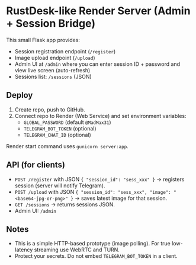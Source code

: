 # RustDesk-like Render Server (Admin + Session Bridge)

This small Flask app provides:
- Session registration endpoint (`/register`)
- Image upload endpoint (`/upload`)
- Admin UI at `/admin` where you can enter session ID + password and view live screen (auto-refresh)
- Sessions list: `/sessions` (JSON)

## Deploy
1. Create repo, push to GitHub.
2. Connect repo to Render (Web Service) and set environment variables:
   - `GLOBAL_PASSWORD` (default `@MadMax31`)
   - `TELEGRAM_BOT_TOKEN` (optional)
   - `TELEGRAM_CHAT_ID` (optional)

Render start command uses `gunicorn server:app`.

## API (for clients)
- `POST /register` with JSON `{ "session_id": "sess_xxx" }` → registers session (server will notify Telegram).
- `POST /upload` with JSON `{ "session_id": "sess_xxx", "image": "<base64-jpg-or-png>" }` → saves latest image for that session.
- `GET /sessions` → returns sessions JSON.
- Admin UI: `/admin`

## Notes
- This is a simple HTTP-based prototype (image polling). For true low-latency streaming use WebRTC and TURN.
- Protect your secrets. Do not embed `TELEGRAM_BOT_TOKEN` in a client.

